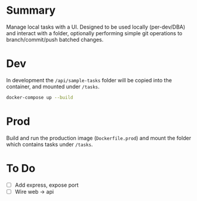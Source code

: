 # Summary

Manage local tasks with a UI.  Designed to be used locally (per-dev/DBA) and interact with a folder, optionally performing simple git operations to branch/commit/push batched changes.

# Dev

In development the `/api/sample-tasks` folder will be copied into the container, and mounted under `/tasks`.

```bash
docker-compose up --build
```

# Prod

Build and run the production image (`Dockerfile.prod`) and mount the folder which contains tasks under `/tasks`.

# To Do

- [ ] Add express, expose port
- [ ] Wire web -> api
